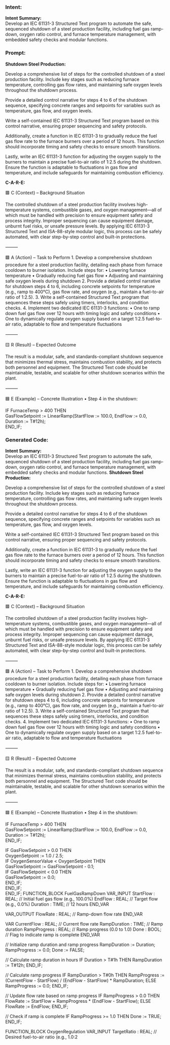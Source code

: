 ### Intent:
**Intent Summary:**  
Develop an IEC 61131-3 Structured Text program to automate the safe, sequenced shutdown of a steel production facility, including fuel gas ramp-down, oxygen ratio control, and furnace temperature management, with embedded safety checks and modular functions.

### Prompt:
**Shutdown Steel Production:**

Develop a comprehensive list of steps for the controlled shutdown of a steel production facility. Include key stages such as reducing furnace temperature, controlling gas flow rates, and maintaining safe oxygen levels throughout the shutdown process.

Provide a detailed control narrative for steps 4 to 6 of the shutdown sequence, specifying concrete ranges and setpoints for variables such as temperature, gas flow, and oxygen levels.

Write a self-contained IEC 61131-3 Structured Text program based on this control narrative, ensuring proper sequencing and safety protocols.

Additionally, create a function in IEC 61131-3 to gradually reduce the fuel gas flow rate to the furnace burners over a period of 12 hours. This function should incorporate timing and safety checks to ensure smooth transitions.

Lastly, write an IEC 61131-3 function for adjusting the oxygen supply to the burners to maintain a precise fuel-to-air ratio of 1:2.5 during the shutdown. Ensure the function is adaptable to fluctuations in gas flow and temperature, and include safeguards for maintaining combustion efficiency.

**C-A-R-E:**

🟥 C (Context) – Background Situation

The controlled shutdown of a steel production facility involves high-temperature systems, combustible gases, and oxygen management—all of which must be handled with precision to ensure equipment safety and process integrity. Improper sequencing can cause equipment damage, unburnt fuel risks, or unsafe pressure levels. By applying IEC 61131-3 Structured Text and ISA-88-style modular logic, this process can be safely automated, with clear step-by-step control and built-in protections.

⸻

🟩 A (Action) – Task to Perform
	1.	Develop a comprehensive shutdown procedure for a steel production facility, detailing each phase from furnace cooldown to burner isolation. Include steps for:
	•	Lowering furnace temperature
	•	Gradually reducing fuel gas flow
	•	Adjusting and maintaining safe oxygen levels during shutdown
	2.	Provide a detailed control narrative for shutdown steps 4 to 6, including concrete setpoints for temperature (e.g., ramp to 400°C), gas flow rate, and oxygen (e.g., maintain a fuel-to-air ratio of 1:2.5).
	3.	Write a self-contained Structured Text program that sequences these steps safely using timers, interlocks, and condition checks.
	4.	Implement two dedicated IEC 61131-3 functions:
	•	One to ramp down fuel gas flow over 12 hours with timing logic and safety conditions
	•	One to dynamically regulate oxygen supply based on a target 1:2.5 fuel-to-air ratio, adaptable to flow and temperature fluctuations

⸻

🟨 R (Result) – Expected Outcome

The result is a modular, safe, and standards-compliant shutdown sequence that minimizes thermal stress, maintains combustion stability, and protects both personnel and equipment. The Structured Text code should be maintainable, testable, and scalable for other shutdown scenarios within the plant.

⸻

🟦 E (Example) – Concrete Illustration
	•	Step 4 in the shutdown:

 IF FurnaceTemp > 400 THEN  
    GasFlowSetpoint := LinearRamp(StartFlow := 100.0, EndFlow := 0.0, Duration := T#12h);  
END_IF;

### Generated Code:
**Intent Summary:**  
Develop an IEC 61131-3 Structured Text program to automate the safe, sequenced shutdown of a steel production facility, including fuel gas ramp-down, oxygen ratio control, and furnace temperature management, with embedded safety checks and modular functions.
**Shutdown Steel Production:**

Develop a comprehensive list of steps for the controlled shutdown of a steel production facility. Include key stages such as reducing furnace temperature, controlling gas flow rates, and maintaining safe oxygen levels throughout the shutdown process.

Provide a detailed control narrative for steps 4 to 6 of the shutdown sequence, specifying concrete ranges and setpoints for variables such as temperature, gas flow, and oxygen levels.

Write a self-contained IEC 61131-3 Structured Text program based on this control narrative, ensuring proper sequencing and safety protocols.

Additionally, create a function in IEC 61131-3 to gradually reduce the fuel gas flow rate to the furnace burners over a period of 12 hours. This function should incorporate timing and safety checks to ensure smooth transitions.

Lastly, write an IEC 61131-3 function for adjusting the oxygen supply to the burners to maintain a precise fuel-to-air ratio of 1:2.5 during the shutdown. Ensure the function is adaptable to fluctuations in gas flow and temperature, and include safeguards for maintaining combustion efficiency.

**C-A-R-E:**

🟥 C (Context) – Background Situation

The controlled shutdown of a steel production facility involves high-temperature systems, combustible gases, and oxygen management—all of which must be handled with precision to ensure equipment safety and process integrity. Improper sequencing can cause equipment damage, unburnt fuel risks, or unsafe pressure levels. By applying IEC 61131-3 Structured Text and ISA-88-style modular logic, this process can be safely automated, with clear step-by-step control and built-in protections.

⸻

🟩 A (Action) – Task to Perform
	1.	Develop a comprehensive shutdown procedure for a steel production facility, detailing each phase from furnace cooldown to burner isolation. Include steps for:
	•	Lowering furnace temperature
	•	Gradually reducing fuel gas flow
	•	Adjusting and maintaining safe oxygen levels during shutdown
	2.	Provide a detailed control narrative for shutdown steps 4 to 6, including concrete setpoints for temperature (e.g., ramp to 400°C), gas flow rate, and oxygen (e.g., maintain a fuel-to-air ratio of 1:2.5).
	3.	Write a self-contained Structured Text program that sequences these steps safely using timers, interlocks, and condition checks.
	4.	Implement two dedicated IEC 61131-3 functions:
	•	One to ramp down fuel gas flow over 12 hours with timing logic and safety conditions
	•	One to dynamically regulate oxygen supply based on a target 1:2.5 fuel-to-air ratio, adaptable to flow and temperature fluctuations

⸻

🟨 R (Result) – Expected Outcome

The result is a modular, safe, and standards-compliant shutdown sequence that minimizes thermal stress, maintains combustion stability, and protects both personnel and equipment. The Structured Text code should be maintainable, testable, and scalable for other shutdown scenarios within the plant.

⸻

🟦 E (Example) – Concrete Illustration
	•	Step 4 in the shutdown:

 IF FurnaceTemp > 400 THEN  
    GasFlowSetpoint := LinearRamp(StartFlow := 100.0, EndFlow := 0.0, Duration := T#12h);  
END_IF;  

IF GasFlowSetpoint > 0.0 THEN  
    OxygenSetpoint := 1.0 / 2.5;  
    IF OxygenSensorValue < OxygenSetpoint THEN  
        GasFlowSetpoint := GasFlowSetpoint - 0.1;  
        IF GasFlowSetpoint < 0.0 THEN  
            GasFlowSetpoint := 0.0;  
        END_IF;  
    END_IF;  
END_IF;
FUNCTION_BLOCK FuelGasRampDown
VAR_INPUT
    StartFlow : REAL; // Initial fuel gas flow (e.g., 100.0%)
    EndFlow : REAL;   // Target flow (e.g., 0.0%)
    Duration : TIME; // 12 hours
END_VAR

VAR_OUTPUT
    FlowRate : REAL; // Ramp-down flow rate
END_VAR

VAR
    CurrentFlow : REAL; // Current flow rate
    RampDuration : TIME; // Ramp duration
    RampProgress : REAL; // Ramp progress (0.0 to 1.0)
    Done : BOOL; // Flag to indicate ramp is complete
END_VAR

// Initialize ramp duration and ramp progress
RampDuration := Duration;
RampProgress := 0.0;
Done := FALSE;

// Calculate ramp duration in hours
IF Duration > T#1h THEN
    RampDuration := T#12h;
END_IF;

// Calculate ramp progress
IF RampDuration > T#0h THEN
    RampProgress := (CurrentFlow - StartFlow) / (EndFlow - StartFlow) * RampDuration;
ELSE
    RampProgress := 0.0;
END_IF;

// Update flow rate based on ramp progress
IF RampProgress > 0.0 THEN
    FlowRate := StartFlow + RampProgress * (EndFlow - StartFlow);
ELSE
    FlowRate := EndFlow;
END_IF;

// Check if ramp is complete
IF RampProgress >= 1.0 THEN
    Done := TRUE;
END_IF;

FUNCTION_BLOCK OxygenRegulation
VAR_INPUT
    TargetRatio : REAL; // Desired fuel-to-air ratio (e.g., 1.0:2
